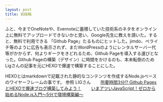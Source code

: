 ```yaml
---
layout: post
title: 初投稿
---
```

ふと、今までOneNoteや、Evernoteに蓄積していた技術系のネタをオンライン上に無料でアップロードできないかと思い、Google先生に教えを請いた。すると、無料で利用できる
「Github Page」たるものにヒットした。jimdo、ペライチ等のように広告も表示されず、またWordPressのようにレンタルサーバー代等がかからず、何よりギークをきどれるため、Github Pageを導入する運びとなった。Github Pageの構築（デザイン）に時間をかけるのも、本末転倒のためLigさんの記事を元にHEXOで爆速で構築することにした。

HEXOとはmarkdownで記載された静的なコンテンツを作成するNode.jsベースのワイヤーフレームの事です。
参照 LIGさん　　
[所要時間3分!? Github PagesとHEXOで爆速ブログ構築してみよう！](https://liginc.co.jp/web/programming/server/104594)　　
[いまアツいJavaScript！ゼロから始めるNode.js入門〜5分で環境構築編〜](https://liginc.co.jp/web/programming/node-js/85318)　　


